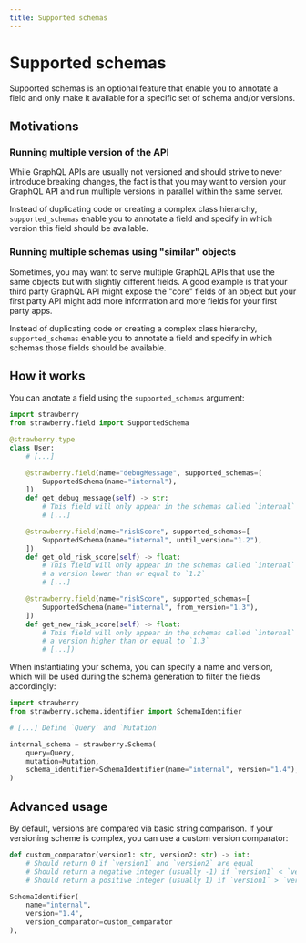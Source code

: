 ```yaml
---
title: Supported schemas
---
```


# Supported schemas

Supported schemas is an optional feature that enable you to annotate a field and
only make it available for a specific set of schema and/or versions.

## Motivations

### Running multiple version of the API

While GraphQL APIs are usually not versioned and should strive to never introduce
breaking changes, the fact is that you may want to version your GraphQL API and
run multiple versions in parallel within the same server.

Instead of duplicating code or creating a complex class hierarchy, `supported_schemas`
enable you to annotate a field and specify in which version this field should be
available.

### Running multiple schemas using "similar" objects

Sometimes, you may want to serve multiple GraphQL APIs that use the same objects
but with slightly different fields. A good example is that your third party GraphQL
API might expose the "core" fields of an object but your first party API might
add more information and more fields for your first party apps.

Instead of duplicating code or creating a complex class hierarchy, `supported_schemas`
enable you to annotate a field and specify in which schemas those fields should
be available.

## How it works

You can anotate a field using the `supported_schemas` argument:

```python
import strawberry
from strawberry.field import SupportedSchema

@strawberry.type
class User:
    # [...]

    @strawberry.field(name="debugMessage", supported_schemas=[
        SupportedSchema(name="internal"),
    ])
    def get_debug_message(self) -> str:
        # This field will only appear in the schemas called `internal`
        # [...]

    @strawberry.field(name="riskScore", supported_schemas=[
        SupportedSchema(name="internal", until_version="1.2"),
    ])
    def get_old_risk_score(self) -> float:
        # This field will only appear in the schemas called `internal` that have
        # a version lower than or equal to `1.2`
        # [...]

    @strawberry.field(name="riskScore", supported_schemas=[
        SupportedSchema(name="internal", from_version="1.3"),
    ])
    def get_new_risk_score(self) -> float:
        # This field will only appear in the schemas called `internal` that have
        # a version higher than or equal to `1.3`
        # [...])
```

When instantiating your schema, you can specify a name and version, which will
be used during the schema generation to filter the fields accordingly:

```python
import strawberry
from strawberry.schema.identifier import SchemaIdentifier

# [...] Define `Query` and `Mutation`

internal_schema = strawberry.Schema(
    query=Query,
    mutation=Mutation,
    schema_identifier=SchemaIdentifier(name="internal", version="1.4"),
)
```

## Advanced usage

By default, versions are compared via basic string comparison. If your versioning
scheme is complex, you can use a custom version comparator:

```python
def custom_comparator(version1: str, version2: str) -> int:
    # Should return 0 if `version1` and `version2` are equal
    # Should return a negative integer (usually -1) if `version1` < `version2`
    # Should return a positive integer (usually 1) if `version1` > `version2`

SchemaIdentifier(
    name="internal",
    version="1.4",
    version_comparator=custom_comparator
),
```
